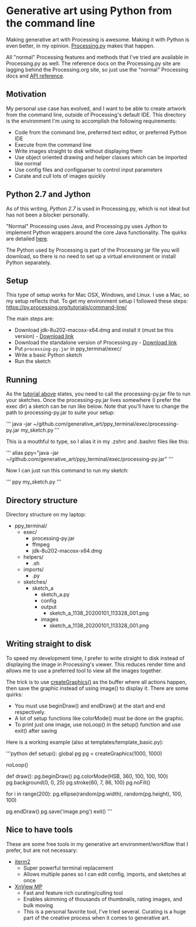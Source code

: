 # Generative art using Python from the command line

Making generative art with Processing is awesome. Making it with Python is even better, in my opinion. [Processing.py](https://py.processing.org/) makes that happen. 

All "normal" Processing features and methods that I've tried are available in Processing.py as well. The reference docs on the Processing.py site are lagging behind the Processing.org site, so just use the "normal" Processing docs and [API reference](https://processing.org/reference/).

## Motivation

My personal use case has evolved, and I want to be able to create artwork from the command line, outside of Processing's default IDE. This directory is the environment I'm using to accomplish the following requirements:
* Code from the command line, preferred text editor, or preferred Python IDE
* Execute from the command line
* Write images straight to disk without displaying them
* Use object oriented drawing and helper classes which can be imported like normal
* Use config files and configparser to control input parameters
* Curate and cull lots of images quickly

## Python 2.7 and Jython

As of this writing, *Python 2.7* is used in Processing.py, which is not ideal but has not been a blocker personally. 

"Normal" Processing uses Java, and Processing.py uses Jython to implement Python wrappers around the core Java functionality. The quirks are detailed [here](https://py.processing.org/tutorials/python-jython-java/). 

The Python used by Processing is part of the Processing jar file you will download, so there is no need to set up a virtual environment or install Python separately.

## Setup

This type of setup works for Mac OSX, Windows, and Linux. I use a Mac, so my setup reflects that. To get my environment setup I followed these steps: https://py.processing.org/tutorials/command-line/

The main steps are:
* Download jdk-8u202-macosx-x64.dmg and install it (must be this version) - [Download link](https://www.oracle.com/java/technologies/javase/javase8-archive-downloads.html)
* Download the standalone version of Processing.py - [Download link](http://py.processing.org/processing.py-macosx.tgz)
* Put `processing-py.jar` in ppy_terminal/exec/ 
* Write a basic Python sketch
* Run the sketch

## Running

As the [tutorial above](https://py.processing.org/tutorials/command-line/) states, you need to call the processing-py.jar file to run your sketches. Once the processing-py.jar lives somewhere (I prefer the exec dir) a sketch can be run like below. Note that you'll have to change the path to processing-py.jar to suite your setup:

'''
java -jar ~/github.com/generative_art/ppy_terminal/exec/processing-py.jar my_sketch.py
'''

This is a mouthful to type, so I alias it in my .zshrc and .bashrc files like this:

'''
alias ppy="java -jar ~/github.com/generative_art/ppy_terminal/exec/processing-py.jar"
'''

Now I can just run this command to run my sketch:

'''
ppy my_sketch.py
'''

## Directory structure

Directory structure on my laptop:
* ppy_terminal/
    * exec/
      * processing-py.jar
      * ffmpeg
      * jdk-8u202-macosx-x64.dmg
    * helpers/
      * <helper scripts>.sh
    * imports/
      * <python imports>.py
    * sketches/
      * sketch_a
        * sketch_a.py
        * config
        * output
          * sketch_a_1138_20200101_113328_001.png
        * images
          * sketch_a_1138_20200101_113328_001.png

## Writing straight to disk

To speed my development time, I prefer to write straight to disk instead of displaying the image in Processing's viewer. This reduces render time and allows me to use a preferred tool to view all the images together. 

The trick is to use [createGraphics()](https://processing.org/examples/creategraphics.html) as the buffer where all actions happen, then save the graphic instead of using image() to display it. There are some quirks:
* You must use beginDraw() and endDraw() at the start and end respectively. 
* A lot of setup functions like colorMode() must be done on the graphic. 
* To print just one image, use noLoop() in the setup() function and use exit() after saving

Here is a working example (also at templates/template_basic.py):

'''python
def setup():
  global pg
  pg = createGraphics(1000, 1000)
  
  noLoop()

def draw():
  pg.beginDraw()
  pg.colorMode(HSB, 360, 100, 100, 100)
  pg.background(0, 0, 25)
  pg.stroke(60, 7, 86, 100)
  pg.noFill()

  for i in range(200):
    pg.ellipse(random(pg.width), random(pg.height), 100, 100)

  pg.endDraw()
  pg.save('image.png')
  exit()
'''


## Nice to have tools

These are some free tools in my generative art environment/workflow that I prefer, but are not necessary:
* [iterm2](https://www.iterm2.com/)
    * Super powerful terminal replacement
    * Allows multiple panes so I can edit config, imports, and sketches at once
* [XnView MP](https://www.xnview.com/en/xnviewmp/)
    * Fast and feature rich curating/culling tool
    * Enables skimming of thousands of thumbnails, rating images, and bulk moving 
    * This is a personal favorite tool, I've tried several. Curating is a huge part of the creative process when it comes to generative art.
